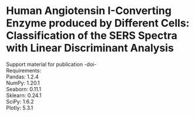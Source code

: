 # Human Angiotensin I-Converting Enzyme produced by Different Cells: Classification of the SERS Spectra with Linear Discriminant Analysis
Support material for publication -doi-
 \
Requirements:\
Pandas: 1.2.4 \
NumPy: 1.20.1\
Seaborn: 0.11.1\
Sklearn: 0.24.1\
SciPy: 1.6.2\
Plotly: 5.3.1 
